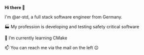 **Hi there 👋**

I'm @ar-std, a full stack software engineer from Germany.

🏭 My profession is developing and testing safety critical software

🌱 I’m currently learning CMake

📫 You can reach me via the mail on the left 😉
